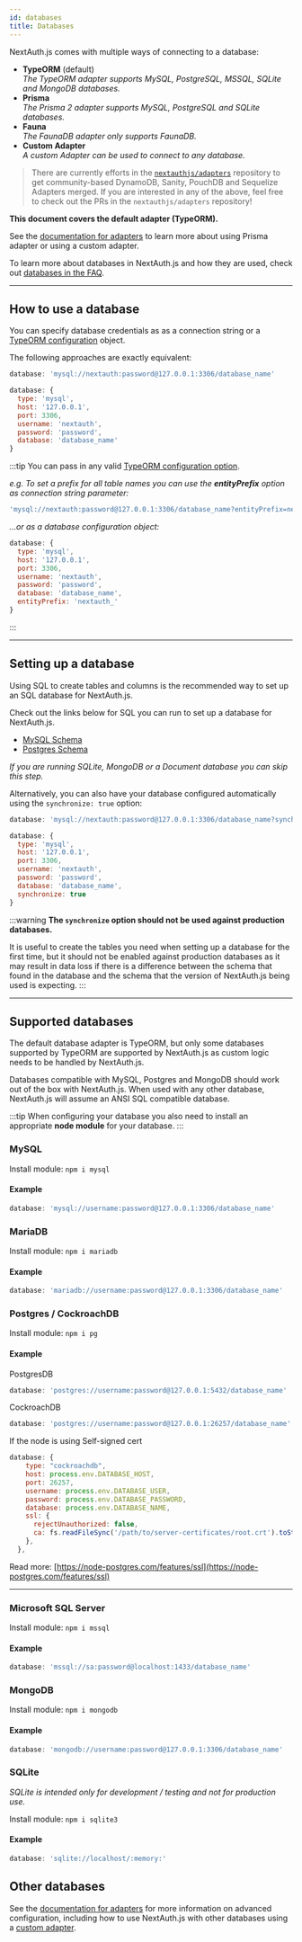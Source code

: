 ```yaml
---
id: databases
title: Databases
---
```


NextAuth.js comes with multiple ways of connecting to a database:

- **TypeORM** (default)<br/>
  _The TypeORM adapter supports MySQL, PostgreSQL, MSSQL, SQLite and MongoDB databases._
- **Prisma**<br/>
  _The Prisma 2 adapter supports MySQL, PostgreSQL and SQLite databases._
- **Fauna**<br/>
  _The FaunaDB adapter only supports FaunaDB._
- **Custom Adapter**<br/>
  _A custom Adapter can be used to connect to any database._

> There are currently efforts in the [`nextauthjs/adapters`](https://github.com/nextauthjs/adapters) repository to get community-based DynamoDB, Sanity, PouchDB and Sequelize Adapters merged. If you are interested in any of the above, feel free to check out the PRs in the `nextauthjs/adapters` repository!

**This document covers the default adapter (TypeORM).**

See the [documentation for adapters](/adapters/overview) to learn more about using Prisma adapter or using a custom adapter.

To learn more about databases in NextAuth.js and how they are used, check out [databases in the FAQ](/faq#databases).

---

## How to use a database

You can specify database credentials as as a connection string or a [TypeORM configuration](https://github.com/typeorm/typeorm/blob/master/docs/using-ormconfig.md) object.

The following approaches are exactly equivalent:

```js
database: 'mysql://nextauth:password@127.0.0.1:3306/database_name'
```

```js
database: {
  type: 'mysql',
  host: '127.0.0.1',
  port: 3306,
  username: 'nextauth',
  password: 'password',
  database: 'database_name'
}
```

:::tip
You can pass in any valid [TypeORM configuration option](https://github.com/typeorm/typeorm/blob/master/docs/using-ormconfig.md).

_e.g. To set a prefix for all table names you can use the **entityPrefix** option as connection string parameter:_

```js
'mysql://nextauth:password@127.0.0.1:3306/database_name?entityPrefix=nextauth_'
```

_…or as a database configuration object:_

```js
database: {
  type: 'mysql',
  host: '127.0.0.1',
  port: 3306,
  username: 'nextauth',
  password: 'password',
  database: 'database_name',
  entityPrefix: 'nextauth_'
}
```

:::

---

## Setting up a database

Using SQL to create tables and columns is the recommended way to set up an SQL database for NextAuth.js.

Check out the links below for SQL you can run to set up a database for NextAuth.js.

- [MySQL Schema](/v3/adapters/typeorm/mysql)
- [Postgres Schema](/v3/adapters/typeorm/postgres)

_If you are running SQLite, MongoDB or a Document database you can skip this step._

Alternatively, you can also have your database configured automatically using the `synchronize: true` option:

```js
database: 'mysql://nextauth:password@127.0.0.1:3306/database_name?synchronize=true'
```

```js
database: {
  type: 'mysql',
  host: '127.0.0.1',
  port: 3306,
  username: 'nextauth',
  password: 'password',
  database: 'database_name',
  synchronize: true
}
```

:::warning
**The `synchronize` option should not be used against production databases.**

It is useful to create the tables you need when setting up a database for the first time, but it should not be enabled against production databases as it may result in data loss if there is a difference between the schema that found in the database and the schema that the version of NextAuth.js being used is expecting.
:::

---

## Supported databases

The default database adapter is TypeORM, but only some databases supported by TypeORM are supported by NextAuth.js as custom logic needs to be handled by NextAuth.js.

Databases compatible with MySQL, Postgres and MongoDB should work out of the box with NextAuth.js. When used with any other database, NextAuth.js will assume an ANSI SQL compatible database.

:::tip
When configuring your database you also need to install an appropriate **node module** for your database.
:::

### MySQL

Install module:
`npm i mysql`

#### Example

```js
database: 'mysql://username:password@127.0.0.1:3306/database_name'
```

### MariaDB

Install module:
`npm i mariadb`

#### Example

```js
database: 'mariadb://username:password@127.0.0.1:3306/database_name'
```

### Postgres / CockroachDB

Install module:
`npm i pg`

#### Example

PostgresDB

```js
database: 'postgres://username:password@127.0.0.1:5432/database_name'
```

CockroachDB

```js
database: 'postgres://username:password@127.0.0.1:26257/database_name'
```

If the node is using Self-signed cert

```js
database: {
    type: "cockroachdb",
    host: process.env.DATABASE_HOST,
    port: 26257,
    username: process.env.DATABASE_USER,
    password: process.env.DATABASE_PASSWORD,
    database: process.env.DATABASE_NAME,
    ssl: {
      rejectUnauthorized: false,
      ca: fs.readFileSync('/path/to/server-certificates/root.crt').toString()
    },
  },
```

Read more: [https://node-postgres.com/features/ssl](https://node-postgres.com/features/ssl)

---

### Microsoft SQL Server

Install module:
`npm i mssql`

#### Example

```js
database: 'mssql://sa:password@localhost:1433/database_name'
```

### MongoDB

Install module:
`npm i mongodb`

#### Example

```js
database: 'mongodb://username:password@127.0.0.1:3306/database_name'
```

### SQLite

_SQLite is intended only for development / testing and not for production use._

Install module:
`npm i sqlite3`

#### Example

```js
database: 'sqlite://localhost/:memory:'
```

## Other databases

See the [documentation for adapters](/adapters/overview) for more information on advanced configuration, including how to use NextAuth.js with other databases using a [custom adapter](/tutorials/creating-a-database-adapter).
